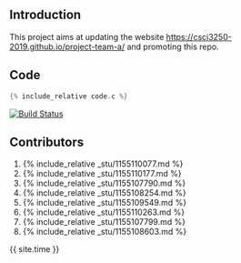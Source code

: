 ## Introduction
This project aims at updating the website https://csci3250-2019.github.io/project-team-a/ and promoting this repo.

## Code 
```c
{% include_relative code.c %}  
```
[![Build Status](https://travis-ci.org/csci3250-2019/project-team-a.svg?branch=master)](https://travis-ci.org/csci3250-2019/project-team-a)

## Contributors
1. {% include_relative _stu/1155110077.md %}
2. {% include_relative _stu/1155110177.md %}
3. {% include_relative _stu/1155107790.md %}
4. {% include_relative _stu/1155108254.md %}
5. {% include_relative _stu/1155109549.md %}
6. {% include_relative _stu/1155110263.md %}
7. {% include_relative _stu/1155107799.md %}
8. {% include_relative _stu/1155108603.md %}

{{ site.time }}

